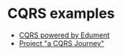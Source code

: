 # CQRS examples

- [CQRS powered by Edument](http://www.cqrs.nu/)
- [Project "a CQRS Journey"](http://cqrsjourney.github.io/)